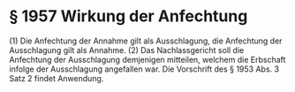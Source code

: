 # § 1957 Wirkung der Anfechtung
(1) Die Anfechtung der Annahme gilt als Ausschlagung, die Anfechtung der Ausschlagung gilt als Annahme.
(2) Das Nachlassgericht soll die Anfechtung der Ausschlagung demjenigen mitteilen, welchem die Erbschaft infolge der Ausschlagung angefallen war. Die Vorschrift des § 1953 Abs. 3 Satz 2 findet Anwendung.